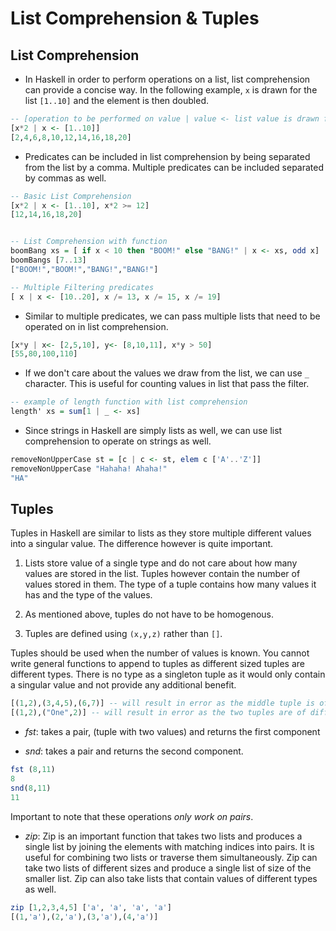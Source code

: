 # List Comprehension & Tuples

## List Comprehension

* In Haskell in order to perform operations on a list, list comprehension can provide a concise way. In the following example, `x` is drawn for the list `[1..10]` and the element is then doubled.

```haskell
-- [operation to be performed on value | value <- list value is drawn from]
[x*2 | x <- [1..10]]
[2,4,6,8,10,12,14,16,18,20]  
```

* Predicates can be included in list comprehension by being separated from the list by a comma. Multiple predicates can be included separated by commas as well.

```haskell
-- Basic List Comprehension
[x*2 | x <- [1..10], x*2 >= 12]
[12,14,16,18,20]


-- List Comprehension with function
boomBang xs = [ if x < 10 then "BOOM!" else "BANG!" | x <- xs, odd x]
boomBangs [7..13]  
["BOOM!","BOOM!","BANG!","BANG!"]

-- Multiple Filtering predicates
[ x | x <- [10..20], x /= 13, x /= 15, x /= 19]
```

* Similar to multiple predicates, we can pass multiple lists that need to be operated on in list comprehension.

```haskell
[x*y | x<- [2,5,10], y<- [8,10,11], x*y > 50]
[55,80,100,110]
```

* If we don't care about the values we draw from the list, we can use `_` character. This is useful for counting values in list that pass the filter.

```haskell
-- example of length function with list comprehension
length' xs = sum[1 | _ <- xs]
```

* Since strings in Haskell are simply lists as well, we can use list comprehension to operate on strings as well.

```haskell
removeNonUpperCase st = [c | c <- st, elem c ['A'..'Z']]
removeNonUpperCase "Hahaha! Ahaha!"
"HA"
```

## Tuples

Tuples in Haskell are similar to lists as they store multiple different values into a singular value. The difference however is quite important.

1. Lists store value of a single type and do not care about how many values are stored in the list. Tuples however contain the number of values stored in them. The type of a tuple contains how many values it has and the type of the values.

2. As mentioned above, tuples do not have to be homogenous.

3. Tuples are defined using `(x,y,z)` rather than `[]`.

Tuples should be used when the number of values is known. You cannot write general functions to append to tuples as different sized tuples are different types. There is no type as a singleton tuple as it would only contain a singular value and not provide any additional benefit.

```haskell
[(1,2),(3,4,5),(6,7)] -- will result in error as the middle tuple is of a different type
[(1,2),("One",2)] -- will result in error as the two tuples are of different types
```

* _fst_: takes a pair, (tuple with two values) and returns the first component

* _snd_: takes a pair and returns the second component.

```haskell
fst (8,11)
8
snd(8,11)
11
```

Important to note that these operations *only work on pairs*.

* _zip_: Zip is an important function that takes two lists and produces a single list by joining the elements with matching indices into pairs. It is useful for combining two lists or traverse them simultaneously. Zip can take two lists of different sizes and produce a single list of size of the smaller list. Zip can also take lists that contain values of different types as well.

```haskell
zip [1,2,3,4,5] ['a', 'a', 'a', 'a']
[(1,'a'),(2,'a'),(3,'a'),(4,'a')]
```
